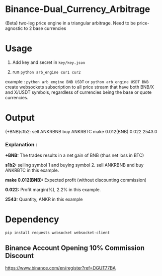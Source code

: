 # Binance-Dual_Currency_Arbitrage
(Beta) two-leg price engine in a triangular arbitrage. Need to be price-agnostic to 2 base currencies

# Usage
1. Add key and secret in `key/key.json`

2. run  `python arb_engine cur1 cur2`

example : 
`python arb_engine BNB USDT` or `python arb_engine USDT BNB`
create websockets subscription to all price stream that have both BNB/X and X/USDT symbols, regardless of currencies being the base or quote currencies. 



# Output
(+BNB)s1b2: sell ANKRBNB buy ANKRBTC make 0.012(BNB) 0.022 2543.0

### Explanation :
**+BNB:** The trades results in a net gain of BNB (thus net loss in BTC)

**s1b2:** selling symbol 1 and buying symbol 2. sell ANKRBNB and buy ANKRBTC in this example.

**make 0.012(BNB):** Expected profit (without discounting commission)

**0.022:** Profit margin(%), 2.2% in this example.

**2543:** Quantity, ANKR in this example



# Dependency
`pip install requests websocket websocket-client`


## Binance Account Opening 10% Commission Discount
https://www.binance.com/en/register?ref=DGUT77BA

